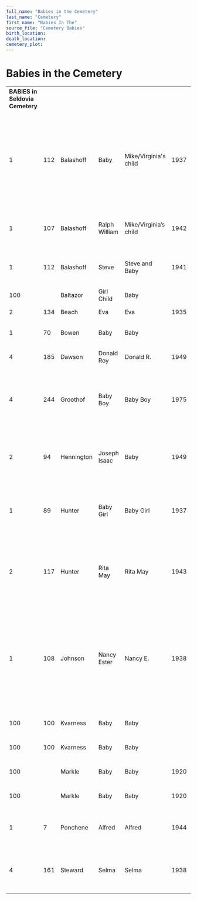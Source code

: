 ```yaml
---
full_name: "Babies in the Cemetery"
last_name: "Cemetery"
first_name: "Babies In The"
source_file: "Cemetery Babies"
birth_location:
death_location:
cemetery_plot: 
---
```

# Babies in the Cemetery

|                                 |     |            |               |                       |      |           |                  |           |                  |      |                                                                 |                                                                                                                                   |
| :------------------------------ | --- | ---------- | ------------- | --------------------- | ---- | --------- | ---------------- | --------- | ---------------- | ---- | --------------------------------------------------------------- | --------------------------------------------------------------------------------------------------------------------------------- |
| **BABIES in Seldovia Cemetery** |     |            |               |                       |      |           |                  |           |                  |      |                                                                 |                                                                                                                                   |
| 1                               | 112 | Balashoff  | Baby          | Mike/Virginia's child | 1937 |           |                  | 30-Jan-37 | Seldovia, AK     | 1937 | Unmarked grave.                                                 | City Records. There are two Balashoff babies in one grave. Steve and this baby. Both are children of Mike and Virginia.           |
| 1                               | 107 | Balashoff  | Ralph William | Mike/Virginia’s child | 1942 | 25-Apr-42 | Seldovia, AK     | 28-Jun-42 | Seldovia, AK     | 1942 | Unmarked grave. Identified by City records.                     | City Records "Child of Mike and Virginia"                                                                                         |
| 1                               | 112 | Balashoff  | Steve         | Steve and Baby        | 1941 | 9-Feb-41  | Seldovia, Alaska | 9-Feb-41  | Seldovia, Alaska | 1941 | (Unmarked grave.                                                | City Records with notation "Baby"                                                                                                 |
| 100                             |     | Baltazor   | Girl Child    | Baby                  |      |           | Alaska           |           |                  |      |                                                                 |                                                                                                                                   |
| 2                               | 134 | Beach      | Eva           | Eva                   | 1935 |           | Seldovia, AK     |           | Seldovia, AK     | 1936 | Unmarked grave.                                                 | City Records                                                                                                                      |
| 1                               | 70  | Bowen      | Baby          | Baby                  |      |           | Seldovia, AK     |           |                  | 1937 | Unmarked grave.                                                 | Identified by City records.                                                                                                       |
| 4                               | 185 | Dawson     | Donald Roy    | Donald R.             | 1949 | 15-Oct-49 | Seldovia, AK     | 14-Nov-49 | Seldovia, AK     | 1949 | Unmarked grave.                                                 | City Records                                                                                                                      |
| 4                               | 244 | Groothof   | Baby Boy      | Baby Boy              | 1975 | 1-Mar-75  | Seldovia, AK     | 29-Mar-75 | Seldovia, AK     | 1975 | Nearly illegible marker with Gro\_\_\_\_\_\_\_ on it.           | City Records: Died Mar 29, 1975 with notation: Sandi Hansen.                                                                      |
| 2                               | 94  | Hennington | Joseph Isaac  | Baby                  | 1949 |           | Seldovia, AK     |           | Seldovia, AK     | 1949 | Unmarked grave.                                                 | Identified by City records with notation "Merrel's baby".                                                                         |
| 1                               | 89  | Hunter     | Baby Girl     | Baby Girl             | 1937 | 20-Dec-37 | Seldovia, AK     | 26-Dec-37 | Seldovia, AK     | 1937 | Grave is marked only with a small white Russian Orthodox Cross. | Identified by the City Records.                                                                                                   |
| 2                               | 117 | Hunter     | Rita May      | Rita May              | 1943 |           |                  | 1-Aug-43  |                  | 1943 | Unmarked grave.                                                 | Identified by City records with notation Baby. Hard to read middle name.                                                          |
| 1                               | 108 | Johnson    | Nancy Ester   | Nancy E.              | 1938 | 18-Oct-38 |                  | 3-Dec-38  | Seldovia, AK     | 1938 | Unmarked grave.                                                 | Identified by City's numerical list with notation Baby. The alphabetical list records as Baby Johnson with notation Nancy's baby. |
| 100                             | 100 | Kvarness   | Baby          | Baby                  |      |           |                  |           |                  |      | Hillside Cemetery                                               | Seldovia Hillside Cemetery                                                                                                        |
| 100                             | 100 | Kvarness   | Baby          | Baby                  |      |           |                  |           |                  |      | Hillside Cemetery                                               | Seldovia Hillside Cemetery                                                                                                        |
| 100                             |     | Markle     | Baby          | Baby                  | 1920 |           |                  | 1-May-20  |                  | 1920 |                                                                 |                                                                                                                                   |
| 100                             |     | Markle     | Baby          | Baby                  | 1920 |           |                  | 1-May-20  |                  | 1920 |                                                                 |                                                                                                                                   |
| 1                               | 7   | Ponchene   | Alfred        | Alfred                | 1944 |           |                  | 23-May-44 |                  | 1944 | Unnamed grave marked by broken cross.                           | Identified by Seldovia City records as a baby.                                                                                    |
| 4                               | 161 | Steward    | Selma         | Selma                 | 1938 |           |                  | 19-Nov-38 |                  | 1938 | Name on wooden marker.                                          | City records died Nov 19\_8. Notation "Baby".                                                                                     |
